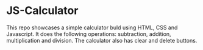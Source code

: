 # JS-Calculator

This repo showcases a simple calculator buld using HTML, CSS and Javascript.
It does the following operations: subtraction, addition, multiplication and division.
The calculator also has  clear and delete buttons.
